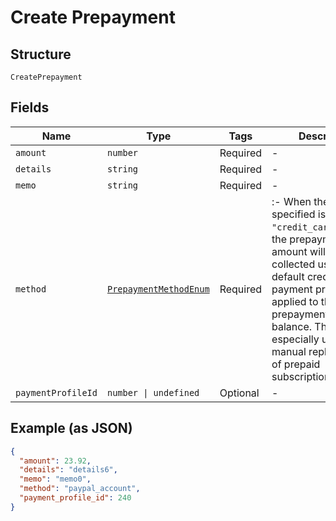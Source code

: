 
# Create Prepayment

## Structure

`CreatePrepayment`

## Fields

| Name | Type | Tags | Description |
|  --- | --- | --- | --- |
| `amount` | `number` | Required | - |
| `details` | `string` | Required | - |
| `memo` | `string` | Required | - |
| `method` | [`PrepaymentMethodEnum`](../../doc/models/prepayment-method-enum.md) | Required | :- When the `method` specified is `"credit_card_on_file"`, the prepayment amount will be collected using the default credit card payment profile and applied to the prepayment account balance. This is especially useful for manual replenishment of prepaid subscriptions. |
| `paymentProfileId` | `number \| undefined` | Optional | - |

## Example (as JSON)

```json
{
  "amount": 23.92,
  "details": "details6",
  "memo": "memo0",
  "method": "paypal_account",
  "payment_profile_id": 240
}
```

